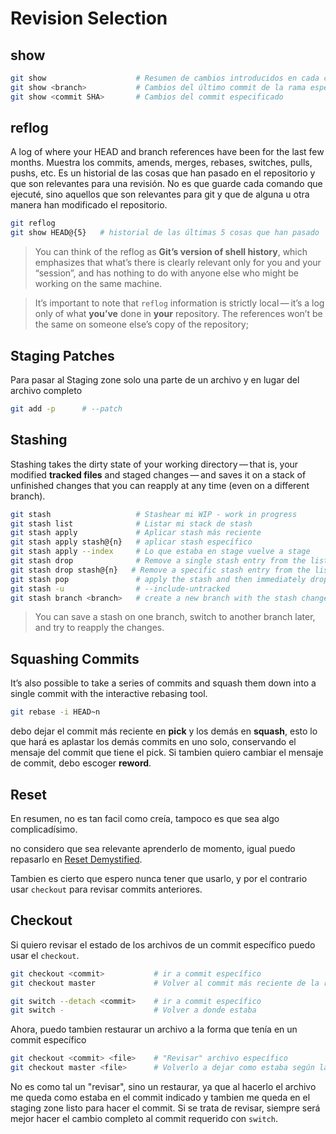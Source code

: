 # Revision Selection

## show

```sh
git show                    # Resumen de cambios introducidos en cada commit
git show <branch>           # Cambios del último commit de la rama especificada
git show <commit SHA>       # Cambios del commit especificado
```

## reflog

A log of where your HEAD and branch references have been for the last few months. Muestra los commits, amends, merges, rebases, switches, pulls, pushs, etc. Es un historial de las cosas que han pasado en el repositorio y que son relevantes para una revisión. No es que guarde cada comando que ejecuté, sino aquellos que son relevantes para git y que de alguna u otra manera han modificado el repositorio.


```sh
git reflog
git show HEAD@{5}   # historial de las últimas 5 cosas que han pasado
```

> You can think of the reflog as **Git’s version of shell history**, which emphasizes that what’s there is clearly relevant only for you and your “session”, and has nothing to do with anyone else who might be working on the same machine.

> It’s important to note that `reflog` information is strictly local — it’s a log only of what **you’ve** done in **your** repository. The references won’t be the same on someone else’s copy of the repository;

## Staging Patches

Para pasar al Staging zone solo una parte de un archivo y en lugar del archivo completo

```sh
git add -p      # --patch
```


## Stashing

Stashing takes the dirty state of your working directory — that is, your modified **tracked files** and staged changes — and saves it on a stack of unfinished changes that you can reapply at any time (even on a different branch).

```sh
git stash                   # Stashear mi WIP - work in progress
git stash list              # Listar mi stack de stash
git stash apply             # Aplicar stash más reciente
git stash apply stash@{n}   # aplicar stash específico
git stash apply --index     # Lo que estaba en stage vuelve a stage
git stash drop              # Remove a single stash entry from the list
git stash drop stash@{n}   # Remove a specific stash entry from the list
git stash pop               # apply the stash and then immediately drop it
git stash -u                # --include-untracked
git stash branch <branch>   # create a new branch with the stash changes and drops the stash
```

> You can save a stash on one branch, switch to another branch later, and try to reapply the changes.

## Squashing Commits

It’s also possible to take a series of commits and squash them down into a single commit with the interactive rebasing tool.

```sh
git rebase -i HEAD~n
```

debo dejar el commit más reciente en **pick** y los demás en **squash**, esto lo que hará es aplastar los demás commits en uno solo, conservando el mensaje del commit que tiene el pick. Si tambien quiero cambiar el mensaje de commit, debo escoger **reword**.


## Reset

En resumen, no es tan facil como creía, tampoco es que sea algo complicadísimo.

no considero que sea relevante aprenderlo de momento, igual puedo repasarlo en [Reset Demystified](https://git-scm.com/book/en/v2/Git-Tools-Reset-Demystified).

Tambien es cierto que espero nunca tener que usarlo, y por el contrario usar `checkout` para revisar commits anteriores.

## Checkout

Si quiero revisar el estado de los archivos de un commit específico puedo usar el `checkout`.

```sh
git checkout <commit>           # ir a commit específico
git checkout master             # Volver al commit más reciente de la rama

git switch --detach <commit>    # ir a commit específico
git switch -                    # Volver a donde estaba
```

Ahora, puedo tambien restaurar un archivo a la forma que tenía en un commit específico

```sh
git checkout <commit> <file>    # "Revisar" archivo específico
git checkout master <file>      # Volverlo a dejar como estaba según la rama indicada
```

No es como tal un "revisar", sino un restaurar, ya que al hacerlo el archivo me queda como estaba en el commit indicado y tambien me queda en el staging zone listo para hacer el commit. Si se trata de revisar, siempre será mejor hacer el cambio completo al commit requerido con `switch`.
